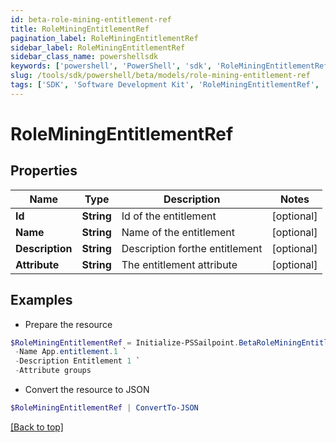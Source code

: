 ```yaml
---
id: beta-role-mining-entitlement-ref
title: RoleMiningEntitlementRef
pagination_label: RoleMiningEntitlementRef
sidebar_label: RoleMiningEntitlementRef
sidebar_class_name: powershellsdk
keywords: ['powershell', 'PowerShell', 'sdk', 'RoleMiningEntitlementRef', 'BetaRoleMiningEntitlementRef'] 
slug: /tools/sdk/powershell/beta/models/role-mining-entitlement-ref
tags: ['SDK', 'Software Development Kit', 'RoleMiningEntitlementRef', 'BetaRoleMiningEntitlementRef']
---
```



# RoleMiningEntitlementRef

## Properties

Name | Type | Description | Notes
------------ | ------------- | ------------- | -------------
**Id** | **String** | Id of the entitlement | [optional] 
**Name** | **String** | Name of the entitlement | [optional] 
**Description** | **String** | Description forthe entitlement | [optional] 
**Attribute** | **String** | The entitlement attribute | [optional] 

## Examples

- Prepare the resource
```powershell
$RoleMiningEntitlementRef = Initialize-PSSailpoint.BetaRoleMiningEntitlementRef  -Id 2c91808a7e95e6e0017e96e2086206c8 `
 -Name App.entitlement.1 `
 -Description Entitlement 1 `
 -Attribute groups
```

- Convert the resource to JSON
```powershell
$RoleMiningEntitlementRef | ConvertTo-JSON
```


[[Back to top]](#) 

